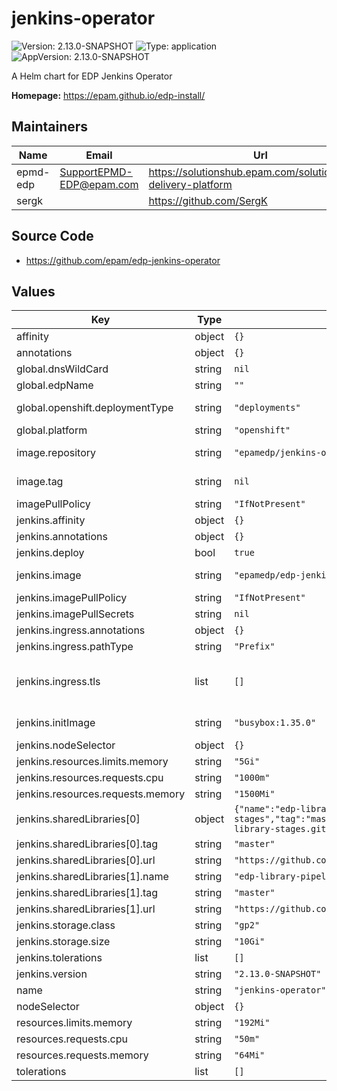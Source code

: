 # jenkins-operator

![Version: 2.13.0-SNAPSHOT](https://img.shields.io/badge/Version-2.13.0--SNAPSHOT-informational?style=flat-square) ![Type: application](https://img.shields.io/badge/Type-application-informational?style=flat-square) ![AppVersion: 2.13.0-SNAPSHOT](https://img.shields.io/badge/AppVersion-2.13.0--SNAPSHOT-informational?style=flat-square)

A Helm chart for EDP Jenkins Operator

**Homepage:** <https://epam.github.io/edp-install/>

## Maintainers

| Name | Email | Url |
| ---- | ------ | --- |
| epmd-edp | <SupportEPMD-EDP@epam.com> | <https://solutionshub.epam.com/solution/epam-delivery-platform> |
| sergk |  | <https://github.com/SergK> |

## Source Code

* <https://github.com/epam/edp-jenkins-operator>

## Values

| Key | Type | Default | Description |
|-----|------|---------|-------------|
| affinity | object | `{}` |  |
| annotations | object | `{}` |  |
| global.dnsWildCard | string | `nil` | a cluster DNS wildcard name |
| global.edpName | string | `""` | namespace or a project name (in case of OpenShift) |
| global.openshift.deploymentType | string | `"deployments"` | Wich type of kind will be deployed to Openshift (values: deployments/deploymentConfigs) |
| global.platform | string | `"openshift"` | platform type that can be "kubernetes" or "openshift" |
| image.repository | string | `"epamedp/jenkins-operator"` | EDP jenkins-operator Docker image name. The released image can be found on [Dockerhub](https://hub.docker.com/r/epamedp/jenkins-operator) |
| image.tag | string | `nil` | EDP jenkins-operator Docker image tag. The released image can be found on [Dockerhub](https://hub.docker.com/r/epamedp/jenkins-operator/tags) |
| imagePullPolicy | string | `"IfNotPresent"` |  |
| jenkins.affinity | object | `{}` |  |
| jenkins.annotations | object | `{}` |  |
| jenkins.deploy | bool | `true` | Flag to enable/disable Jenkins deploy |
| jenkins.image | string | `"epamedp/edp-jenkins"` | EDP Jenkins Docker image name. Default supported is "epamedp/edp-jenkins" |
| jenkins.imagePullPolicy | string | `"IfNotPresent"` |  |
| jenkins.imagePullSecrets | string | `nil` | Secrets to pull from private Docker registry |
| jenkins.ingress.annotations | object | `{}` |  |
| jenkins.ingress.pathType | string | `"Prefix"` | pathType is only for k8s >= 1.1= |
| jenkins.ingress.tls | list | `[]` | See https://kubernetes.io/blog/2020/04/02/improvements-to-the-ingress-api-in-kubernetes-1.18/#specifying-the-class-of-an-ingress ingressClassName: nginx |
| jenkins.initImage | string | `"busybox:1.35.0"` | Init Docker image for Jenkins deployment. Default is "busybox" |
| jenkins.nodeSelector | object | `{}` |  |
| jenkins.resources.limits.memory | string | `"5Gi"` |  |
| jenkins.resources.requests.cpu | string | `"1000m"` |  |
| jenkins.resources.requests.memory | string | `"1500Mi"` |  |
| jenkins.sharedLibraries[0] | object | `{"name":"edp-library-stages","tag":"master","url":"https://github.com/epam/edp-library-stages.git"}` | EDP shared-library name |
| jenkins.sharedLibraries[0].tag | string | `"master"` | EDP shared-library repository version |
| jenkins.sharedLibraries[0].url | string | `"https://github.com/epam/edp-library-stages.git"` | EDP shared-library repository link |
| jenkins.sharedLibraries[1].name | string | `"edp-library-pipelines"` |  |
| jenkins.sharedLibraries[1].tag | string | `"master"` |  |
| jenkins.sharedLibraries[1].url | string | `"https://github.com/epam/edp-library-pipelines.git"` |  |
| jenkins.storage.class | string | `"gp2"` | Storageclass for Jenkins data volume |
| jenkins.storage.size | string | `"10Gi"` | Jenkins data volume capacity |
| jenkins.tolerations | list | `[]` |  |
| jenkins.version | string | `"2.13.0-SNAPSHOT"` | EDP Jenkins Docker image tag |
| name | string | `"jenkins-operator"` | component name |
| nodeSelector | object | `{}` |  |
| resources.limits.memory | string | `"192Mi"` |  |
| resources.requests.cpu | string | `"50m"` |  |
| resources.requests.memory | string | `"64Mi"` |  |
| tolerations | list | `[]` |  |

